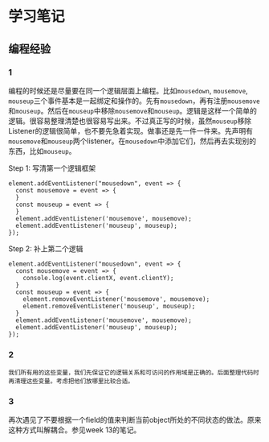 # 学习笔记
## 编程经验
### 1
编程的时候还是尽量要在同一个逻辑层面上编程。比如`mousedown`, `mousemove`, `mouseup`三个事件基本是一起绑定和操作的。先有`mousedown`，再有注册`mousemove`和`mouseup`。然后在`mouseup`中移除`mousemove`和`mouseup`。逻辑是这样一个简单的逻辑。很容易整理清楚也很容易写出来。不过真正写的时候，虽然`mouseup`移除Listener的逻辑很简单，也不要先急着实现。做事还是先一件一件来。先声明有`mousemove`和`mouseup`两个listener。在`mousedown`中添加它们，然后再去实现别的东西，比如`mouseup`。

Step 1: 写清第一个逻辑框架
```
element.addEventListener("mousedown", event => {
  const mousemove = event => {
  }
  const mouseup = event => {
  }
  element.addEventListener('mousemove', mousemove);
  element.addEventListener('mouseup', mouseup);
});
```
Step 2: 补上第二个逻辑
```
element.addEventListener("mousedown", event => {
  const mousemove = event => {
    console.log(event.clientX, event.clientY);
  }
  const mouseup = event => {
    element.removeEventListener('mousemove', mousemove);
    element.removeEventListener('mouseup', mouseup);
  }
  element.addEventListener('mousemove', mousemove);
  element.addEventListener('mouseup', mouseup);
});
```
### 2
`我们所有用的这些变量，我们先保证它的逻辑关系和可访问的作用域是正确的。后面整理代码时再清理这些变量。考虑把他们放哪里比较合适。`
### 3
再次遇见了不要根据一个field的值来判断当前object所处的不同状态的做法。原来这种方式叫解耦合。参见week 13的笔记。